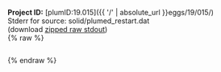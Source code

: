 **Project ID:** [plumID:19.015]({{ '/' | absolute_url }}eggs/19/015/)  
Stderr for source:  solid/plumed_restart.dat   
(download [zipped raw stdout](plumed_restart.dat.plumed_master.stdout.txt.zip))  
{% raw %}
<pre>
</pre>
{% endraw %}
